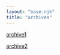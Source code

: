 ```yaml
---
layout: "base.njk"
title: "archives"
---
```


<a href="../public/archives/index.html">archive1</a>

<a href="../public/archives/main.html">archive2</a>
